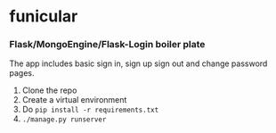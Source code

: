 # funicular

### Flask/MongoEngine/Flask-Login boiler plate
The app includes basic sign in, sign up sign out and change password pages.


1. Clone the repo
2. Create a virtual environment
3. Do `pip install -r requirements.txt`
4. `./manage.py runserver`
